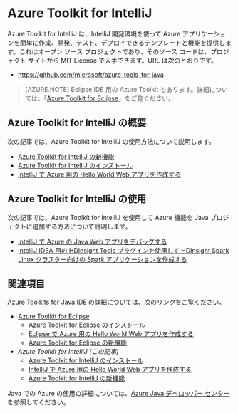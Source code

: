 <properties
	pageTitle="Azure Toolkit for IntelliJ | Microsoft Azure"
	description="Azure Toolkit for IntelliJ の概要について説明します。"
	services=""
	documentationCenter="java"
	authors="rmcmurray"
	manager="wpickett"
	editor=""/>

<tags
	ms.service="multiple"
	ms.workload="na"
	ms.tgt_pltfrm="multiple"
	ms.devlang="Java"
	ms.topic="article"
	ms.date="09/20/2016" 
	ms.author="robmcm;asirveda"/>

# Azure Toolkit for IntelliJ

Azure Toolkit for IntelliJ は、IntelliJ 開発環境を使って Azure アプリケーションを簡単に作成、開発、テスト、デプロイできるテンプレートと機能を提供します。これはオープン ソース プロジェクトであり、そのソース コードは、プロジェクト サイトから MIT License で入手できます。URL は次のとおりです。

* <https://github.com/microsoft/azure-tools-for-java>

> [AZURE.NOTE] Eclipse IDE 用の Azure Toolkit もあります。詳細については、「[Azure Toolkit for Eclipse]」をご覧ください。

## Azure Toolkit for IntelliJ の概要

次の記事では、Azure Toolkit for IntelliJ の使用方法について説明します。

* [Azure Toolkit for IntelliJ の新機能]
* [Azure Toolkit for IntelliJ のインストール]
* [IntelliJ で Azure 用の Hello World Web アプリを作成する]

## Azure Toolkit for IntelliJ の使用

次の記事では、Azure Toolkit for IntelliJ を使用して Azure 機能を Java プロジェクトに追加する方法について説明します。

* [IntelliJ で Azure の Java Web アプリをデバッグする]
* [IntelliJ IDEA 用の HDInsight Tools プラグインを使用して HDInsight Spark Linux クラスター向けの Spark アプリケーションを作成する][HDInsight Tools Plugin for IntelliJ]

## 関連項目

Azure Toolkits for Java IDE の詳細については、次のリンクをご覧ください。

- [Azure Toolkit for Eclipse]
  - [Azure Toolkit for Eclipse のインストール]
  - [Eclipse で Azure 用の Hello World Web アプリを作成する]
  - [Azure Toolkit for Eclipse の新機能]
- *Azure Toolkit for IntelliJ (この記事)*
  - [Azure Toolkit for IntelliJ のインストール]
  - [IntelliJ で Azure 用の Hello World Web アプリを作成する]
  - [Azure Toolkit for IntelliJ の新機能]

Java での Azure の使用の詳細については、[Azure Java デベロッパー センター]を参照してください。

<!-- URL List -->

[Azure Toolkit for Eclipse]: ./azure-toolkit-for-eclipse.md
[Azure Toolkit for IntelliJ]: ./azure-toolkit-for-intellij.md
[Eclipse で Azure 用の Hello World Web アプリを作成する]: ./app-service-web/app-service-web-eclipse-create-hello-world-web-app.md
[IntelliJ で Azure 用の Hello World Web アプリを作成する]: ./app-service-web/app-service-web-intellij-create-hello-world-web-app.md
[Azure Toolkit for Eclipse のインストール]: ./azure-toolkit-for-eclipse-installation.md
[Azure Toolkit for IntelliJ のインストール]: ./azure-toolkit-for-intellij-installation.md
[Azure Toolkit for Eclipse の新機能]: ./azure-toolkit-for-eclipse-whats-new.md
[Azure Toolkit for IntelliJ の新機能]: ./azure-toolkit-for-intellij-whats-new.md

[Azure Java デベロッパー センター]: https://azure.microsoft.com/develop/java/

[IntelliJ で Azure の Java Web アプリをデバッグする]: ./app-service-web/app-service-web-debug-java-web-app-in-intellij.md
[HDInsight Tools Plugin for IntelliJ]: ./hdinsight/hdinsight-apache-spark-intellij-tool-plugin.md

<!---HONumber=AcomDC_0921_2016-->